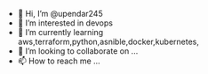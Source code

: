 - 👋 Hi, I’m @upendar245
- 👀 I’m interested in devops
- 🌱 I’m currently learning aws,terraform,python,asnible,docker,kubernetes,
- 💞️ I’m looking to collaborate on ...
- 📫 How to reach me ...

<!---
upendar245/upendar245 is a ✨ special ✨ repository because its `README.md` (this file) appears on your GitHub profile.
You can click the Preview link to take a look at your changes.
--->
